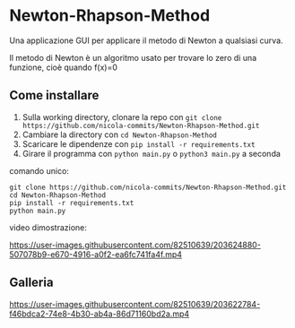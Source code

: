 # Newton-Rhapson-Method

Una applicazione GUI per applicare il metodo di Newton a qualsiasi curva.

Il metodo di Newton è un algoritmo usato per trovare lo zero di una funzione, cioè quando f(x)=0

## Come installare

1. Sulla working directory, clonare la repo con `git clone https://github.com/nicola-commits/Newton-Rhapson-Method.git`
2. Cambiare la directory con `cd Newton-Rhapson-Method`
3. Scaricare le dipendenze con `pip install -r requirements.txt`
4. Girare il programma con `python main.py` o `python3 main.py` a seconda

comando unico: 

```
git clone https://github.com/nicola-commits/Newton-Rhapson-Method.git
cd Newton-Rhapson-Method
pip install -r requirements.txt
python main.py 
```

video dimostrazione:

https://user-images.githubusercontent.com/82510639/203624880-507078b9-e670-4916-a0f2-ea6fc741fa4f.mp4


## Galleria

https://user-images.githubusercontent.com/82510639/203622784-f46bdca2-74e8-4b30-ab4a-86d71160bd2a.mp4

